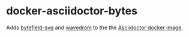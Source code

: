 # docker-asciidoctor-bytes
 Adds [bytefield-svg](https://github.com/asciidoctor/docker-asciidoctor) and [wavedrom](https://github.com/wavedrom/cli) to the the [Asciidoctor docker image](https://github.com/asciidoctor/docker-asciidoctor).

